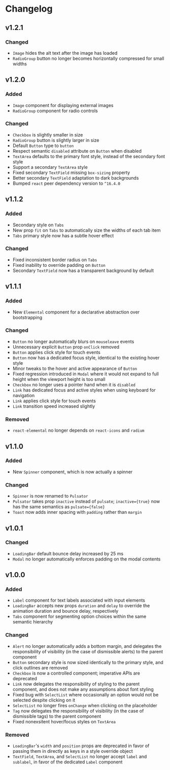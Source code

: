 # Changelog

## v1.2.1

### Changed

* `Image` hides the alt text after the image has loaded
* `RadioGroup` button no longer becomes horizontally compressed for small widths

## v1.2.0

### Added

* `Image` component for displaying external images
* `RadioGroup` component for radio controls

### Changed

* `Checkbox` is slightly smaller in size
* `RadioGroup` button is slightly larger in size
* Default `Button` type to `button`
* Respect semantic `disabled` attribute on `Button` when disabled
* `TextArea` defaults to the primary font style, instead of the secondary font style
* Support a secondary `TextArea` style
* Fixed secondary `TextField` missing `box-sizing` property
* Better secondary `TextField` adaptation to dark backgrounds
* Bumped `react` peer dependency version to `^16.4.0`

## v1.1.2

### Added

* Secondary style on `Tabs`
* New prop `fit` on `Tabs` to automatically size the widths of each tab item
* `Tabs` primary style now has a subtle hover effect

### Changed

* Fixed inconsistent border radius on `Tabs`
* Fixed inability to override padding on `Button`
* Secondary `TextField` now has a transparent background by default

## v1.1.1

### Added

* New `Elemental` component for a declarative abstraction over bootstrapping

### Changed

* `Button` no longer automatically blurs on `mouseleave` events
* Unnecessary explicit `Button` prop `onClick` removed
* `Button` applies click style for touch events
* `Button` now has a dedicated focus style, identical to the existing hover style
* Minor tweaks to the hover and active appearance of `Button`
* Fixed regression introduced in `Modal` where it would not expand to full height when the viewport height is too small
* `Checkbox` no longer uses a pointer hand when it is `disabled`
* `Link` has dedicated focus and active styles when using keyboard for navigation
* `Link` applies click style for touch events
* `Link` transition speed increased slightly

### Removed

* `react-elemental` no longer depends on `react-icons` and `radium`

## v1.1.0

### Added

* New `Spinner` component, which is now actually a spinner

### Changed

* `Spinner` is now renamed to `Pulsator`
* `Pulsator` takes prop `inactive` instead of `pulsate`; `inactive={true}` now has the same semantics as `pulsate={false}`
* `Toast` now adds inner spacing with `padding` rather than `margin`

## v1.0.1

### Changed

* `LoadingBar` default bounce delay increased by 25 ms
* `Modal` no longer automatically enforces padding on the modal contents

## v1.0.0

### Added

* `Label` component for text labels associated with input elements
* `LoadingBar` accepts new props `duration` and `delay` to override the animation duration and bounce delay, respectively
* `Tabs` component for segmenting option choices within the same semantic hierarchy

### Changed

* `Alert` no longer automatically adds a bottom margin, and delegates the responsibility of visibility (in the case of dismissible alerts) to the parent component
* `Button` secondary style is now sized identically to the primary style, and click outlines are removed
* `Checkbox` is now a controlled component; imperative APIs are deprecated
* `Link` now delegates the responsibility of styling to the parent component, and does not make any assumptions about font styling
* Fixed bug with `SelectList` where occasionally an option would not be selected despite clicking on it
* `SelectList` no longer fires `onChange` when clicking on the placeholder
* `Tag` now delegates the responsibility of visibility (in the case of dismissible tags) to the parent component
* Fixed nonexsitent hover/focus styles on `TextArea`

### Removed

* `LoadingBar`'s `width` and `position` props are deprecated in favor of passing them in directly as keys in a style override object
* `TextField`, `TextArea`, and `SelectList` no longer accept `label` and `sublabel`, in favor of the dedicated `Label` component
